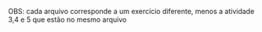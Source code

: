 OBS: cada arquivo corresponde a um exercício diferente, menos a atividade 3,4 e 5 que estão no mesmo arquivo

